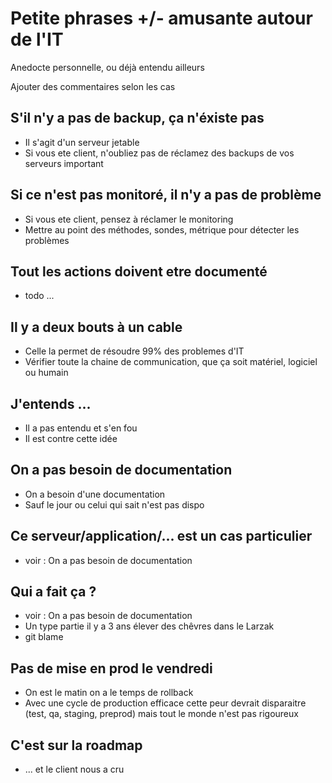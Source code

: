 # Petite phrases +/- amusante autour de l'IT

Anedocte personnelle, ou déjà entendu ailleurs

Ajouter des commentaires selon les cas

## S'il n'y a pas de backup, ça n'éxiste pas

* Il s'agit d'un serveur jetable
* Si vous ete client, n'oubliez pas de réclamez des backups de vos serveurs important

## Si ce n'est pas monitoré, il n'y a pas de problème

* Si vous ete client, pensez à réclamer le monitoring
* Mettre au point des méthodes, sondes, métrique pour détecter les problèmes

## Tout les actions doivent etre documenté

* todo ...

## Il y a deux bouts à un cable

* Celle la permet de résoudre 99% des problemes d'IT
* Vérifier toute la chaine de communication, que ça soit matériel, logiciel ou humain

## J'entends ...

* Il a pas entendu et s'en fou
* Il est contre cette idée

## On a pas besoin de documentation

* On a besoin d'une documentation
* Sauf le jour ou celui qui sait n'est pas dispo

## Ce serveur/application/... est un cas particulier

* voir : On a pas besoin de documentation

## Qui a fait ça ?

* voir : On a pas besoin de documentation
* Un type partie il y a 3 ans élever des chêvres dans le Larzak
* git blame

## Pas de mise en prod le vendredi

* On est le matin on a le temps de rollback
* Avec une cycle de production efficace cette peur devrait disparaitre (test, qa, staging, preprod) mais tout le monde n'est pas rigoureux

## C'est sur la roadmap

* ... et le client nous a cru
